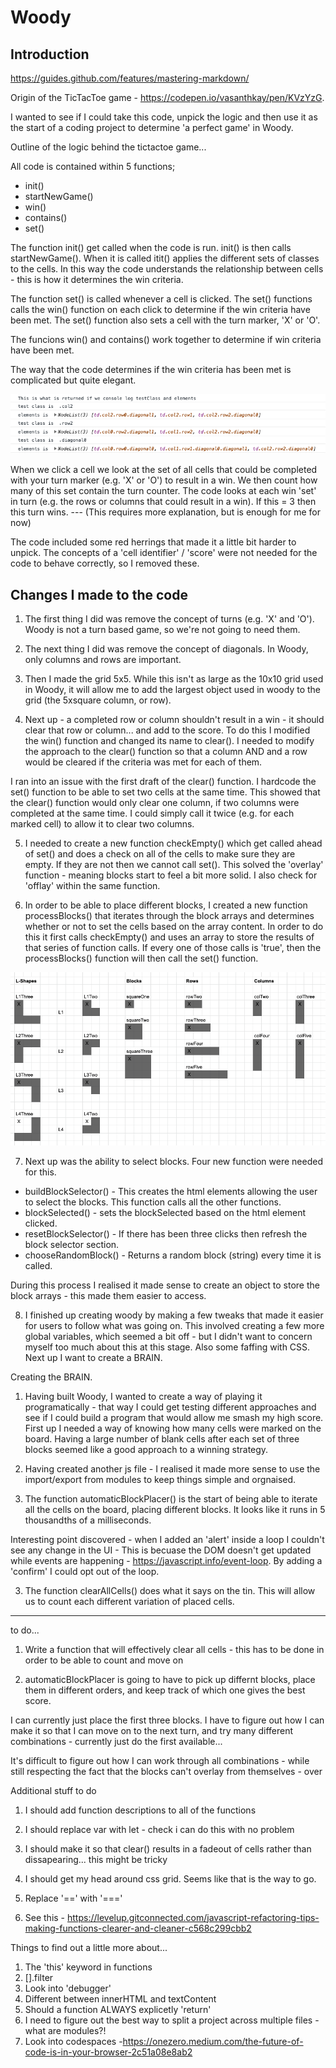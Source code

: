 # Woody

## Introduction

https://guides.github.com/features/mastering-markdown/

Origin of the TicTacToe game - https://codepen.io/vasanthkay/pen/KVzYzG. 

I wanted to see if I could take this code, unpick the logic and then use it as the start of a coding project to determine 'a perfect game' in Woody. 

Outline of the logic behind the tictactoe game... 

All code is contained within 5 functions;
- init()
- startNewGame()
- win()
- contains()
- set()

The function init() get called when the code is run. init() is then calls startNewGame(). When it is called itit() applies the different sets of classes to the cells. In this way the code understands the relationship between cells - this is how it determines the win criteria. 

The function set() is called whenever a cell is clicked. The set() functions calls the win() function on each click to determine if the win criteria have been met. The set() function also sets a cell with the turn marker, 'X' or 'O'.  

The funcions win() and contains() work together to determine if win criteria have been met. 

The way that the code determines if the win criteria has been met is complicated but quite elegant.  

![console log output](./readme-images/console-log-testClass-and-elements.png)

When we click a cell we look at the set of all cells that could be completed with your turn marker (e.g. 'X' or 'O') to result in a win. We then count how many of this set contain the turn counter. The code looks at each win 'set' in turn (e.g. the rows or columns that could result in a win). If this = 3 then this turn wins. --- (This requires more explanation, but is enough for me for now)

The code included some red herrings that made it a little bit harder to unpick. The concepts of a 'cell identifier' / 'score' were not needed for the code to behave correctly, so I removed these. 

## Changes I made to the code 

1. The first thing I did was remove the concept of turns (e.g. 'X' and 'O'). Woody is not a turn based game, so we're not going to need them. 

2. The next thing I did was remove the concept of diagonals. In Woody, only columns and rows are important. 

3. Then I made the grid 5x5. While this isn't as large as the 10x10 grid used in Woody, it will allow me to add the largest object used in woody to the grid (the 5xsquare column, or row). 

4. Next up - a completed row or column shouldn't result in a win - it should clear that row or column... and add to the score. To do this I modified the win() function and changed its name to clear(). I needed to modify the approach to the clear() function so that a column AND and a row would be cleared if the criteria was met for each of them. 

I ran into an issue with the first draft of the clear() function. I hardcode the set() function to be able to set two cells at the same time. This showed that the clear() function would only clear one column, if two columns were completed at the same time. I could simply call it twice (e.g. for each marked cell) to allow it to clear two columns. 

5. I needed to create a new function checkEmpty() which get called ahead of set() and does a check on all of the cells to make sure they are empty. If they are not then we cannot call set(). This solved the 'overlay' function - meaning blocks start to feel a bit more solid. I also check for 'offlay' within the same function. 

6. In order to be able to place different blocks, I created a new function processBlocks() that iterates through the block arrays and determines whether or not to set the cells based on the array content. In order to do this it first calls checkEmpty() and uses an array to store the results of that series of function calls. If every one of those calls is 'true', then the processBlocks() function will then call the set() function. 

![blocks available](./readme-images/blocks.png)

7. Next up was the ability to select blocks. Four new function were needed for this. 

- buildBlockSelector() - This creates the html elements allowing the user to select the blocks. This function calls all the other functions. 
- blockSelected() - sets the blockSelected based on the html element clicked. 
- resetBlockSelector() - If there has been three clicks then refresh the block selector section. 
- chooseRandomBlock() - Returns a random block (string) every time it is called. 

During this process I realised it made sense to create an object to store the block arrays - this made them easier to access.

8. I finished up creating woody by making a few tweaks that made it easier for users to follow what was going on. This involved creating a few more global variables, which seemed a bit off - but I didn't want to concern myself too much about this at this stage. Also some faffing with CSS. Next up I want to create a BRAIN. 

Creating the BRAIN.

1. Having built Woody, I wanted to create a way of playing it programatically - that way I could get testing different approaches and see if I could build a program that would allow me smash my high score. First up I needed a way of knowing how many cells were marked on the board. Having a large number of blank cells after each set of three blocks seemed like a good approach to a winning strategy. 

2. Having created another js file - I realised it made more sense to use the import/export from modules to keep things simple and orgnaised. 

3. The function automaticBlockPlacer() is the start of being able to iterate all the cells on the board, placing different blocks. It looks like it runs in 5 thousandths of a milliseconds. 

Interesting point discovered - when I added an 'alert' inside a loop I couldn't see any change in the UI - This is becuase the DOM doesn't get updated while events are happening - https://javascript.info/event-loop. By adding a 'confirm' I could opt out of the loop. 

3. The function clearAllCells() does what it says on the tin. This will allow us to count each different variation of placed cells. 

*************************************************************************************************

to do... 
1. Write a function that will effectively clear all cells - this has to be done in order to be able to count and move on 

2. automaticBlockPlacer is going to have to pick up differnt blocks, place them in different orders, and keep track of which one gives the best score. 

I can currently just place the first three blocks. I have to figure out how I can make it so that I can move on to the next turn, and try many different combinations - currently just do the first available... 


It's difficult to figure out how I can work through all combinations - while still respecting the fact that the blocks can't overlay from themselves - over


Additional stuff to do 
1. I should add function descriptions to all of the functions

2. I should replace var with let - check i can do this with no problem 

3. I should make it so that clear() results in a fadeout of cells rather than dissapearing... this might be tricky 

4. I should get my head around css grid. Seems like that is the way to go. 

5. Replace '==' with '==='

6. See this - https://levelup.gitconnected.com/javascript-refactoring-tips-making-functions-clearer-and-cleaner-c568c299cbb2


Things to find out a little more about... 
1. The 'this' keyword in functions
2. [].filter
3. Look into 'debugger'
4. Different between innerHTML and textContent 
5. Should a function ALWAYS explicetly 'return'
6. I need to figure out the best way to split a project across multiple files - what are modules?! 
7. Look into codespaces -https://onezero.medium.com/the-future-of-code-is-in-your-browser-2c51a08e8ab2


